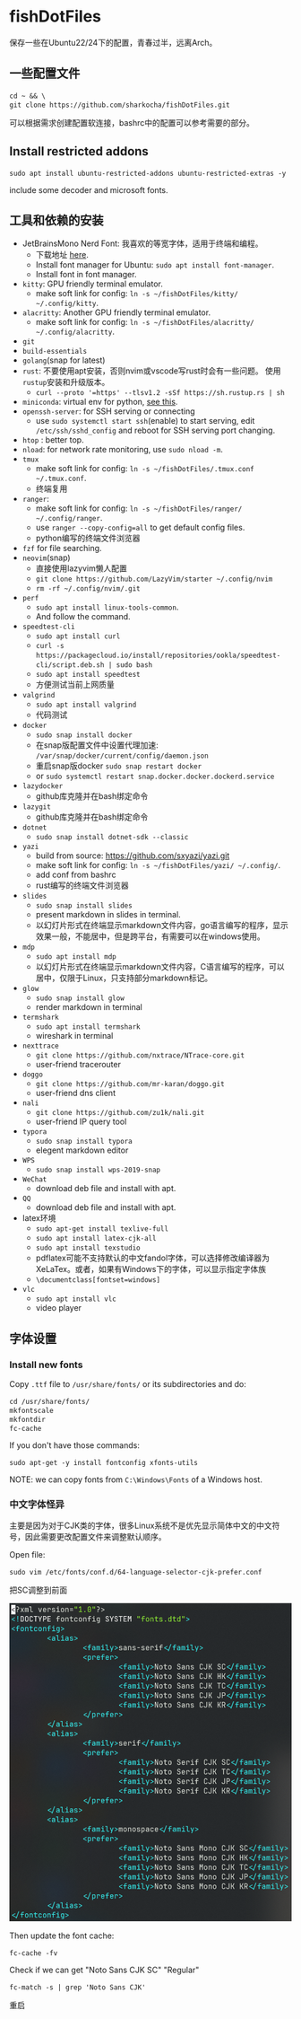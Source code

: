 # fishDotFiles

保存一些在Ubuntu22/24下的配置，青春过半，远离Arch。

## 一些配置文件

```
cd ~ && \
git clone https://github.com/sharkocha/fishDotFiles.git
```

可以根据需求创建配置软连接，bashrc中的配置可以参考需要的部分。

## Install restricted addons

```
sudo apt install ubuntu-restricted-addons ubuntu-restricted-extras -y
```

include some decoder and microsoft fonts.

## 工具和依赖的安装

- JetBrainsMono Nerd Font: 我喜欢的等宽字体，适用于终端和编程。
    - 下载地址 [here](https://www.nerdfonts.com/font-downloads).
    - Install font manager for Ubuntu: `sudo apt install font-manager`.
    - Install font in font manager.
- `kitty`: GPU friendly terminal emulator.
    - make soft link for config: `ln -s ~/fishDotFiles/kitty/ ~/.config/kitty`.
- `alacritty`: Another GPU friendly terminal emulator.
    - make soft link for config: `ln -s ~/fishDotFiles/alacritty/ ~/.config/alacritty`.
- `git`
- `build-essentials`
- `golang`(snap for latest)
- `rust`: 不要使用apt安装，否则nvim或vscode写rust时会有一些问题。 使用`rustup`安装和升级版本。
    - `curl --proto '=https' --tlsv1.2 -sSf https://sh.rustup.rs | sh`
- `miniconda`: virtual env for python, [see this](https://docs.conda.io/projects/miniconda/en/latest/miniconda-install.html).
- `openssh-server`: for SSH serving or connecting
    - use `sudo systemctl start ssh`(enable) to start serving, edit `/etc/ssh/sshd_config` and reboot for SSH serving port changing.
- `htop` : better top.
- `nload`: for network rate monitoring, use `sudo nload -m`.
- `tmux`
    - make soft link for config: `ln -s ~/fishDotFiles/.tmux.conf ~/.tmux.conf`.
    - 终端复用
- `ranger`:
    - make soft link for config: `ln -s ~/fishDotFiles/ranger/ ~/.config/ranger`.
    - use `ranger --copy-config=all` to get default config files.
    - python编写的终端文件浏览器
- `fzf` for file searching.
- `neovim`(snap)
    - 直接使用lazyvim懒人配置
    - `git clone https://github.com/LazyVim/starter ~/.config/nvim`
    - `rm -rf ~/.config/nvim/.git`
- `perf`
    - `sudo apt install linux-tools-common`.
    - And follow the command.
- `speedtest-cli`
    - `sudo apt install curl`
    - `curl -s https://packagecloud.io/install/repositories/ookla/speedtest-cli/script.deb.sh | sudo bash`
    - `sudo apt install speedtest`
    - 方便测试当前上网质量
- `valgrind`
    - `sudo apt install valgrind`
    - 代码测试
- `docker`
    - `sudo snap install docker`
    - 在snap版配置文件中设置代理加速: `/var/snap/docker/current/config/daemon.json`
    - 重启snap版docker `sudo snap restart docker`
    - or `sudo systemctl restart snap.docker.docker.dockerd.service`
- `lazydocker`
    - github库克隆并在bash绑定命令
- `lazygit`
    - github库克隆并在bash绑定命令
- `dotnet`
    - `sudo snap install dotnet-sdk --classic`
- `yazi`
    - build from source: https://github.com/sxyazi/yazi.git
    - make soft link for config: `ln -s ~/fishDotFiles/yazi/ ~/.config/`.
    - add conf from bashrc
    - rust编写的终端文件浏览器
- `slides`
    - `sudo snap install slides`
    - present markdown in slides in terminal.
    - 以幻灯片形式在终端显示markdown文件内容，go语言编写的程序，显示效果一般，不能居中，但是跨平台，有需要可以在windows使用。
- `mdp`
    - `sudo apt install mdp`
    - 以幻灯片形式在终端显示markdown文件内容，C语言编写的程序，可以居中，仅限于Linux，只支持部分markdown标记。
- `glow`
    - `sudo snap install glow`
    - render markdown in terminal
- `termshark`
    - `sudo apt install termshark`
    - wireshark in terminal
- `nexttrace`
    - `git clone https://github.com/nxtrace/NTrace-core.git`
    - user-friend tracerouter
- `doggo`
    - `git clone https://github.com/mr-karan/doggo.git`
    - user-friend dns client
- `nali`
    - `git clone https://github.com/zu1k/nali.git`
    - user-friend IP query tool
- `typora`
    - `sudo snap install typora`
    - elegent markdown editor
- `WPS`
    - `sudo snap install wps-2019-snap`
- `WeChat`
    - download deb file and install with apt.
- `QQ`
    - download deb file and install with apt.
- latex环境
    - `sudo apt-get install texlive-full`
    - `sudo apt install latex-cjk-all`
    - `sudo apt install texstudio`
    - pdflatex可能不支持默认的中文fandol字体，可以选择修改编译器为XeLaTex。或者，如果有Windows下的字体，可以显示指定字体族
    - `\documentclass[fontset=windows]`
- `vlc`
    - `sudo apt install vlc`
    - video player

## 字体设置

### Install new fonts

Copy `.ttf` file to `/usr/share/fonts/` or its subdirectories and do:

```
cd /usr/share/fonts/
mkfontscale
mkfontdir
fc-cache
```

If you don't have those commands:

```
sudo apt-get -y install fontconfig xfonts-utils
```

NOTE: we can copy fonts from `C:\Windows\Fonts` of a Windows host.

### 中文字体怪异

主要是因为对于CJK类的字体，很多Linux系统不是优先显示简体中文的中文符号，因此需要更改配置文件来调整默认顺序。

Open file:

```
sudo vim /etc/fonts/conf.d/64-language-selector-cjk-prefer.conf
```

把SC调整到前面

![](./Imgs/cjd_font.png)

Then update the font cache:

```
fc-cache -fv
```

Check if we can get "Noto Sans CJK SC" "Regular"

```
fc-match -s | grep 'Noto Sans CJK'
```

重启


